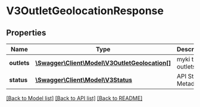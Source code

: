 # V3OutletGeolocationResponse

## Properties
Name | Type | Description | Notes
------------ | ------------- | ------------- | -------------
**outlets** | [**\Swagger\Client\Model\V3OutletGeolocation[]**](V3OutletGeolocation.md) | myki ticket outlets | [optional] 
**status** | [**\Swagger\Client\Model\V3Status**](V3Status.md) | API Status / Metadata | [optional] 

[[Back to Model list]](../README.md#documentation-for-models) [[Back to API list]](../README.md#documentation-for-api-endpoints) [[Back to README]](../README.md)



